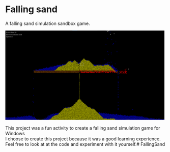 # Falling sand
A falling sand simulation sandbox game.

<img src="./images/falling-sand.png" alt="image of falling sand" width="500">

This project was a fun activity to create a falling sand simulation game for Windows<br>
I choose to create this project because it was a good learning experience.<br>
Feel free to look at at the code and experiment with it yourself.# FallingSand
